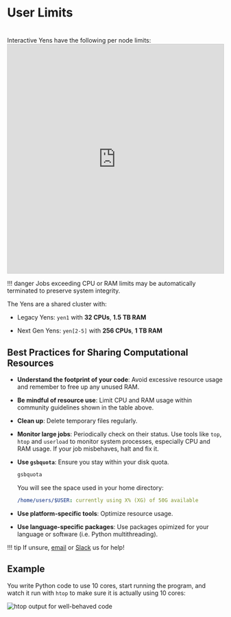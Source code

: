 # User Limits
<div class="row">
    <div class="col-lg-12">
      <H1> </H1>
    </div>
  </div>
  <div class="row">
    <div class="col-lg-13">
     <div class="fontAwesomeStyle"><i class="fas fa-tachometer-alt"></i> Interactive Yens have the following per node limits:</div>
<iframe class="airtable-embed" src="https://airtable.com/embed/shrGC2dYzvDSgJfXa?backgroundColor=purple" frameborder="0" onmousewheel="" width="100%" height="533" style="background: transparent; border: 1px solid #ccc;"></iframe>
   </div>
    <div class="col col-md-2"></div>
  </div>

!!! danger
    Jobs exceeding CPU or RAM limits may be automatically terminated to preserve system integrity.


The Yens are a shared cluster with:

- Legacy Yens: `yen1` with **32 CPUs**, **1.5 TB RAM**

- Next Gen Yens: `yen[2-5]` with **256 CPUs**, **1 TB RAM**


## Best Practices for Sharing Computational Resources

- **Understand the footprint of your code**: Avoid excessive resource usage and remember to free up any unused RAM. 

- **Be mindful of resource use**: Limit CPU and RAM usage within community guidelines shown in the table above.

- **Clean up**: Delete temporary files regularly.

- **Monitor large jobs**: Periodically check on their status. Use tools like `top`, `htop` and `userload` to monitor system processes, especially CPU and RAM usage. If your job misbehaves, halt and fix it.

- **Use `gsbquota`**: Ensure you stay within your disk quota.
  ```bash title="Terminal Input"
  gsbquota
  ```
  You will see the space used in your home directory:
  ```{.yaml .no-copy title="Terminal Outpt"}
  /home/users/$USER: currently using X% (XG) of 50G available
  ```

- **Use platform-specific tools**: Optimize resource usage.

- **Use language-specific packages**: Use packages opimized for your language or software (i.e. Python multithreading).

!!! tip
    If unsure, [email](mailto:gsb_darcresearch@stanford.edu) or [Slack](https://circlerss.slack.com/archives/C01JXJ6U4E5) us for help!


## Example
You write Python code to use 10 cores, start running the program, and watch it run with `htop` to make sure it is actually using 10 cores:

![htop output for well-behaved code](/assets/images/proc_monitoring.png)
